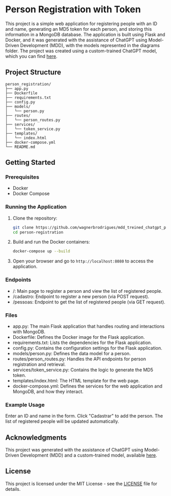 # Person Registration with Token

This project is a simple web application for registering people with an ID and name, generating an MD5 token for each person, and storing this information in a MongoDB database. The application is built using Flask and Docker, and it was generated with the assistance of ChatGPT using Model-Driven Development (MDD), with the models represented in the diagrams folder. The project was created using a custom-trained ChatGPT model, which you can find [here](https://chatgpt.com/g/g-J2ut2wDvX-model-driven-design).

## Project Structure

```
person_registration/
├── app.py
├── Dockerfile
├── requirements.txt
├── config.py
├── models/
│   └── person.py
├── routes/
│   └── person_routes.py
├── services/
│   └── token_service.py
├── templates/
│   └── index.html
├── docker-compose.yml
└── README.md

```

## Getting Started

### Prerequisites

- Docker
- Docker Compose

### Running the Application

1. Clone the repository:

   ```bash
   git clone https://github.com/wagnerbrodrigues/mdd_treined_chatgpt_person-registration
   cd person-registration
   ```

2. Build and run the Docker containers:

   ```bash
   docker-compose up --build
   ```

3. Open your browser and go to `http://localhost:8080` to access the application.

### Endpoints

* /: Main page to register a person and view the list of registered people.
* /cadastro: Endpoint to register a new person (via POST request).
* /pessoas: Endpoint to get the list of registered people (via GET request).

### Files

* app.py: The main Flask application that handles routing and interactions with MongoDB.
* Dockerfile: Defines the Docker image for the Flask application.
* requirements.txt: Lists the dependencies for the Flask application.
* config.py: Contains the configuration settings for the Flask application.
* models/person.py: Defines the data model for a person.
* routes/person_routes.py: Handles the API endpoints for person registration and retrieval.
* services/token_service.py: Contains the logic to generate the MD5 token.
* templates/index.html: The HTML template for the web page.
* docker-compose.yml: Defines the services for the web application and MongoDB, and how they interact.

### Example Usage

Enter an ID and name in the form.
Click "Cadastrar" to add the person.
The list of registered people will be updated automatically.

## Acknowledgments

This project was generated with the assistance of ChatGPT using Model-Driven Development (MDD) and a custom-trained model, available [here](https://chatgpt.com/g/g-J2ut2wDvX-model-driven-design).

## License

This project is licensed under the MIT License - see the [LICENSE](LICENSE) file for details.
